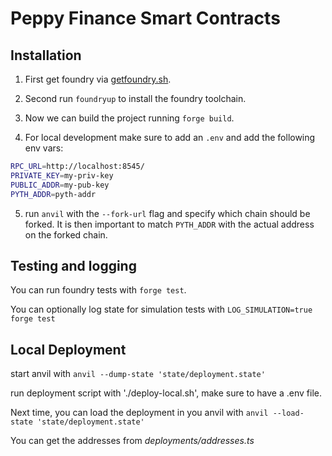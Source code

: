 # Peppy Finance Smart Contracts

## Installation

1. First get foundry via [getfoundry.sh](https://getfoundry.sh).

2. Second run `foundryup` to install the foundry toolchain.

3. Now we can build the project running `forge build`.

4. For local development make sure to add an `.env` and add the following env vars:

```bash
RPC_URL=http://localhost:8545/
PRIVATE_KEY=my-priv-key
PUBLIC_ADDR=my-pub-key
PYTH_ADDR=pyth-addr
```

5. run `anvil` with the `--fork-url` flag and specify which chain should be forked. It is then important
   to match `PYTH_ADDR` with the actual address on the forked chain.

## Testing and logging

You can run foundry tests with `forge test`.

You can optionally log state for simulation tests with `LOG_SIMULATION=true forge test`

## Local Deployment

start anvil with `anvil --dump-state 'state/deployment.state'`

run deployment script with './deploy-local.sh', make sure to have a .env file.

Next time, you can load the deployment in you anvil with  `anvil --load-state 'state/deployment.state'`

You can get the addresses from *deployments/addresses.ts*